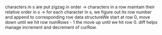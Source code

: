 characters in s are put zigzag in order
-> characters in a row maintain their relative order in s
-> for each character in s, we figure out its row number and append to corresponding row data structure
​
We start at row 0, move down until we hit row numRows - 1
the move up until we hit row 0.
diff helps manage increment and decrement of curRow.
